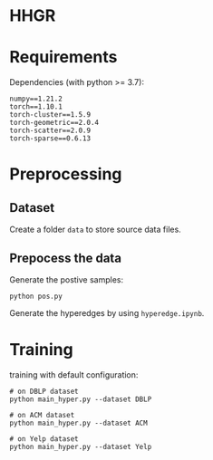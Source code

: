 # HHGR
# Requirements
Dependencies (with python >= 3.7):
```
numpy==1.21.2
torch==1.10.1
torch-cluster==1.5.9                  
torch-geometric==2.0.4                  
torch-scatter==2.0.9                   
torch-sparse==0.6.13                
```

# Preprocessing
## Dataset
Create a folder ``data`` to store source data files.

## Prepocess the data
Generate the postive samples:
```
python pos.py
```
Generate the hyperedges by using ``hyperedge.ipynb``.


# Training
training with default configuration:
```
# on DBLP dataset
python main_hyper.py --dataset DBLP

# on ACM dataset
python main_hyper.py --dataset ACM

# on Yelp dataset
python main_hyper.py --dataset Yelp
```
